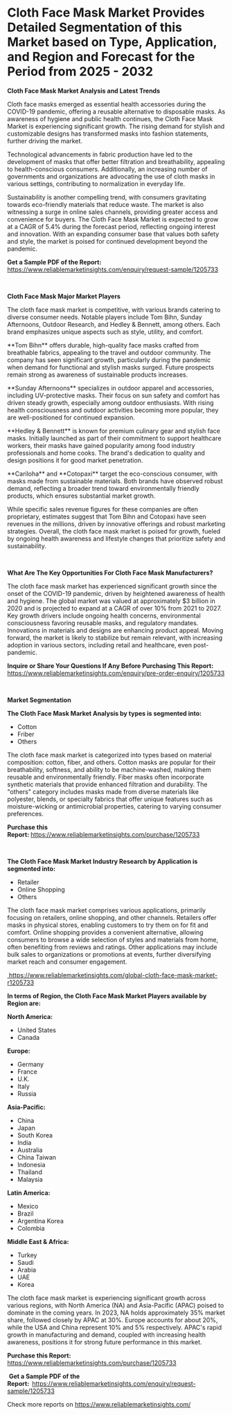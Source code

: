 <p><h1>Cloth Face Mask Market Provides Detailed Segmentation of this Market based on Type, Application, and Region and Forecast for the Period from 2025 - 2032</h1></p><p><strong>Cloth Face Mask Market Analysis and Latest Trends</strong></p>
<p><p>Cloth face masks emerged as essential health accessories during the COVID-19 pandemic, offering a reusable alternative to disposable masks. As awareness of hygiene and public health continues, the Cloth Face Mask Market is experiencing significant growth. The rising demand for stylish and customizable designs has transformed masks into fashion statements, further driving the market.</p><p>Technological advancements in fabric production have led to the development of masks that offer better filtration and breathability, appealing to health-conscious consumers. Additionally, an increasing number of governments and organizations are advocating the use of cloth masks in various settings, contributing to normalization in everyday life.</p><p>Sustainability is another compelling trend, with consumers gravitating towards eco-friendly materials that reduce waste. The market is also witnessing a surge in online sales channels, providing greater access and convenience for buyers. The Cloth Face Mask Market is expected to grow at a CAGR of 5.4% during the forecast period, reflecting ongoing interest and innovation. With an expanding consumer base that values both safety and style, the market is poised for continued development beyond the pandemic.</p></p>
<p><strong>Get a Sample PDF of the Report:&nbsp;</strong> <a href="https://www.reliablemarketinsights.com/enquiry/request-sample/1205733?utm_campaign=3556&utm_medium=2&utm_source=Github&utm_content=ia&utm_term=05042025&utm_id=cloth-face-mask">https://www.reliablemarketinsights.com/enquiry/request-sample/1205733</a></p>
<p>&nbsp;</p>
<p><strong>Cloth Face Mask Major Market Players</strong></p>
<p><p>The cloth face mask market is competitive, with various brands catering to diverse consumer needs. Notable players include Tom Bihn, Sunday Afternoons, Outdoor Research, and Hedley & Bennett, among others. Each brand emphasizes unique aspects such as style, utility, and comfort.</p><p>**Tom Bihn** offers durable, high-quality face masks crafted from breathable fabrics, appealing to the travel and outdoor community. The company has seen significant growth, particularly during the pandemic when demand for functional and stylish masks surged. Future prospects remain strong as awareness of sustainable products increases.</p><p>**Sunday Afternoons** specializes in outdoor apparel and accessories, including UV-protective masks. Their focus on sun safety and comfort has driven steady growth, especially among outdoor enthusiasts. With rising health consciousness and outdoor activities becoming more popular, they are well-positioned for continued expansion.</p><p>**Hedley & Bennett** is known for premium culinary gear and stylish face masks. Initially launched as part of their commitment to support healthcare workers, their masks have gained popularity among food industry professionals and home cooks. The brand's dedication to quality and design positions it for good market penetration.</p><p>**Cariloha** and **Cotopaxi** target the eco-conscious consumer, with masks made from sustainable materials. Both brands have observed robust demand, reflecting a broader trend toward environmentally friendly products, which ensures substantial market growth.</p><p>While specific sales revenue figures for these companies are often proprietary, estimates suggest that Tom Bihn and Cotopaxi have seen revenues in the millions, driven by innovative offerings and robust marketing strategies. Overall, the cloth face mask market is poised for growth, fueled by ongoing health awareness and lifestyle changes that prioritize safety and sustainability.</p></p>
<p>&nbsp;</p>
<p><strong>What Are The Key Opportunities For Cloth Face Mask Manufacturers?</strong></p>
<p><p>The cloth face mask market has experienced significant growth since the onset of the COVID-19 pandemic, driven by heightened awareness of health and hygiene. The global market was valued at approximately $3 billion in 2020 and is projected to expand at a CAGR of over 10% from 2021 to 2027. Key growth drivers include ongoing health concerns, environmental consciousness favoring reusable masks, and regulatory mandates. Innovations in materials and designs are enhancing product appeal. Moving forward, the market is likely to stabilize but remain relevant, with increasing adoption in various sectors, including retail and healthcare, even post-pandemic.</p></p>
<p><strong>Inquire or Share Your Questions If Any Before Purchasing This Report:</strong> <a href="https://www.reliablemarketinsights.com/enquiry/pre-order-enquiry/1205733?utm_campaign=3556&utm_medium=2&utm_source=Github&utm_content=ia&utm_term=05042025&utm_id=cloth-face-mask">https://www.reliablemarketinsights.com/enquiry/pre-order-enquiry/1205733</a></p>
<p>&nbsp;</p>
<p><strong>Market Segmentation</strong></p>
<p><strong>The Cloth Face Mask Market Analysis by types is segmented into:</strong></p>
<p><ul><li>Cotton</li><li>Friber</li><li>Others</li></ul></p>
<p><p>The cloth face mask market is categorized into types based on material composition: cotton, fiber, and others. Cotton masks are popular for their breathability, softness, and ability to be machine-washed, making them reusable and environmentally friendly. Fiber masks often incorporate synthetic materials that provide enhanced filtration and durability. The "others" category includes masks made from diverse materials like polyester, blends, or specialty fabrics that offer unique features such as moisture-wicking or antimicrobial properties, catering to varying consumer preferences.</p></p>
<p><strong>Purchase this Report:&nbsp;</strong><a href="https://www.reliablemarketinsights.com/purchase/1205733?utm_campaign=3556&utm_medium=2&utm_source=Github&utm_content=ia&utm_term=05042025&utm_id=cloth-face-mask">https://www.reliablemarketinsights.com/purchase/1205733</a></p>
<p>&nbsp;</p>
<p><strong>The Cloth Face Mask Market Industry Research by Application is segmented into:</strong></p>
<p><ul><li>Retailer</li><li>Online Shopping</li><li>Others</li></ul></p>
<p><p>The cloth face mask market comprises various applications, primarily focusing on retailers, online shopping, and other channels. Retailers offer masks in physical stores, enabling customers to try them on for fit and comfort. Online shopping provides a convenient alternative, allowing consumers to browse a wide selection of styles and materials from home, often benefiting from reviews and ratings. Other applications may include bulk sales to organizations or promotions at events, further diversifying market reach and consumer engagement.</p></p>
<p><a href="https://www.reliablemarketinsights.com/global-cloth-face-mask-market-r1205733?utm_campaign=3556&utm_medium=2&utm_source=Github&utm_content=ia&utm_term=05042025&utm_id=cloth-face-mask">&nbsp;https://www.reliablemarketinsights.com/global-cloth-face-mask-market-r1205733</a></p>
<p><strong>In terms of Region, the Cloth Face Mask Market Players available by Region are:</strong></p>
<p>
    <p> <strong> North America: </strong>
        <ul>
            <li>United States</li>
            <li>Canada</li>
        </ul>
        </p> 
    <p> <strong> Europe: </strong>
        <ul>
            <li>Germany</li>
            <li>France</li>
            <li>U.K.</li>
            <li>Italy</li>
            <li>Russia</li>
        </ul>
        </p> 
    <p> <strong> Asia-Pacific: </strong>
        <ul>
            <li>China</li>
            <li>Japan</li>
            <li>South Korea</li>
            <li>India</li>
            <li>Australia</li>
            <li>China Taiwan</li>
            <li>Indonesia</li>
            <li>Thailand</li>
            <li>Malaysia</li>
        </ul>
        </p> 
    <p> <strong> Latin America: </strong>
        <ul>
            <li>Mexico</li>
            <li>Brazil</li>
            <li>Argentina Korea</li>
            <li>Colombia</li>
        </ul>
        </p> 
    <p> <strong> Middle East & Africa: </strong>
        <ul>
            <li>Turkey</li>
            <li>Saudi</li>
            <li>Arabia</li>
            <li>UAE</li>
            <li>Korea</li>
        </ul>
    </p>
    </p>
<p><p>The cloth face mask market is experiencing significant growth across various regions, with North America (NA) and Asia-Pacific (APAC) poised to dominate in the coming years. In 2023, NA holds approximately 35% market share, followed closely by APAC at 30%. Europe accounts for about 20%, while the USA and China represent 10% and 5% respectively. APAC's rapid growth in manufacturing and demand, coupled with increasing health awareness, positions it for strong future performance in this market.</p></p>
<p><strong>Purchase this Report: </strong><a href="https://www.reliablemarketinsights.com/purchase/1205733?utm_campaign=3556&utm_medium=2&utm_source=Github&utm_content=ia&utm_term=05042025&utm_id=cloth-face-mask">https://www.reliablemarketinsights.com/purchase/1205733</a></p>
<p>&nbsp;<strong>Get a Sample PDF of the Report:&nbsp;&nbsp;</strong><a href="https://www.reliablemarketinsights.com/enquiry/request-sample/1205733?utm_campaign=3556&utm_medium=2&utm_source=Github&utm_content=ia&utm_term=05042025&utm_id=cloth-face-mask">https://www.reliablemarketinsights.com/enquiry/request-sample/1205733</a></p>
<p><strong></strong></p>
<p>Check more reports on <a href="https://www.reliablemarketinsights.com/?utm_campaign=3556&utm_medium=2&utm_source=Github&utm_content=ia&utm_term=05042025&utm_id=cloth-face-mask">https://www.reliablemarketinsights.com/</a></p>